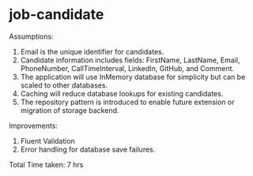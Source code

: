 # job-candidate

Assumptions:
1. Email is the unique identifier for candidates.
2. Candidate information includes fields: FirstName, LastName, Email, PhoneNumber, CallTimeInterval, LinkedIn, GitHub, and Comment.
3. The application will use InMemory database for simplicity but can be scaled to other databases.
4. Caching will reduce database lookups for existing candidates.
5. The repository pattern is introduced to enable future extension or migration of storage backend.

Improvements:
1. Fluent Validation
2. Error handling for database save failures.

Total Time taken: 7 hrs
